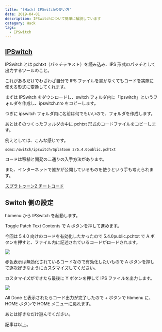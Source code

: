 ```yaml
---
title: "[Hack] IPSwitchの使い方"
date: 2019-04-01
description: IPSwitchについて簡単に解説しています
category: Hack
tags:
  - IPSwitch
---
```


## [IPSwitch](https://github.com/3096/ipswitch/releases)

IPSwitch とは pchtxt（パッチテキスト）を読み込み、IPS 形式のパッチとして出力するツールのこと。

これがあるだけでわざわざ自分で IPS ファイルを書かなくてもコードを実際に使える形式に変換してくれます。

まずは IPSwitch をダウンロードし、switch フォルダ内に「ipswitch」というフォルダを作成し、ipswitch.nro をコピーします。

つぎに ipswitch フォルダ内に名前は何でもいいので、フォルダを作成します。

あとはそのつくったフォルダの中に pchtxt 形式のコードファイルをコピーします。

例えとしては、こんな感じです。

`sdmc:/switch/ipswitch/Splatoon 2/5.4.0public.pchtxt`

コードは移植と開発の二通りの入手方法があります。

また、インターネットで誰かが公開しているものを使うという手も考えられます。

[スプラトゥーン2 チートコード](https://takaharu422.github.io/Splatoon2.github.io/ja.html)

## Switch 側の設定

hbmenu から IPSwitch を起動します。

Toggle Patch Text Contents で A ボタンを押して進めます。

今回は 5.4.0 向けのコードを有効化したかったので 5.4.0public.pchtxt で A ボタンを押すと、ファイル内に記述されているコードがロードされます。

![](https://pbs.twimg.com/media/E2cR9kiVUAA3qT6?format=png)

赤色表示は無効化されているコードなので有効化したいもので A ボタンを押して逐次好きなようにカスタマイズしてください。

カスタマイズができたら最後に Y ボタンを押して IPS ファイルを出力します。

![](https://pbs.twimg.com/media/E2cR_wnVEAIeDJG?format=png)

All Done と表示されたらコード出力が完了したので + ボタンで hbmenu に、HOME ボタンで HOME メニューに戻れます。

あとは好きなだけ遊んでください。

記事は以上。
